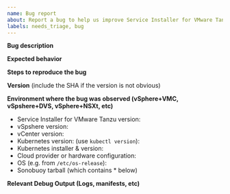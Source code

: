 ```yaml
---
name: Bug report
about: Report a bug to help us improve Service Installer for VMware Tanzu
labels: needs_triage, bug
---
```


**Bug description**


**Expected behavior**


**Steps to reproduce the bug**


**Version** (include the SHA if the version is not obvious)


**Environment where the bug was observed (vSphere+VMC, vSpshere+DVS, vSphere+NSXt, etc)**

- Service Installer for VMware Tanzu version: 
- vSpshere version: 
- vCenter version:
- Kubernetes version: (use `kubectl version`):
- Kubernetes installer & version:
- Cloud provider or hardware configuration:
- OS (e.g. from `/etc/os-release`): 
- Sonobuoy tarball (which contains * below)

**Relevant Debug Output (Logs, manifests, etc)**


